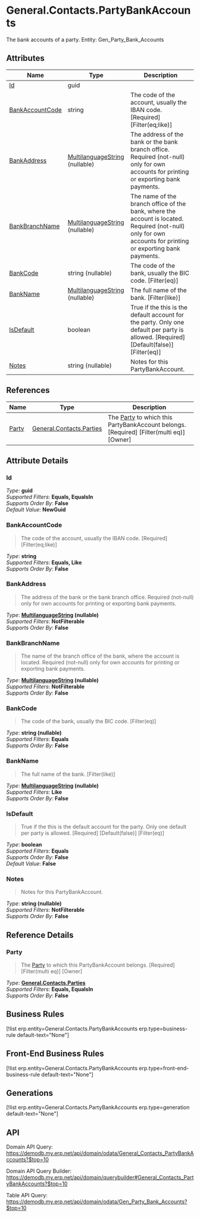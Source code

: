 # General.Contacts.PartyBankAccounts

The bank accounts of a party. Entity: Gen_Party_Bank_Accounts

## Attributes

| Name | Type | Description |
| ---- | ---- | --- |
| [Id](General.Contacts.PartyBankAccounts.md#Id) | guid |  
| [BankAccountCode](General.Contacts.PartyBankAccounts.md#BankAccountCode) | string | The code of the account, usually the IBAN code. [Required] [Filter(eq;like)] 
| [BankAddress](General.Contacts.PartyBankAccounts.md#BankAddress) | [MultilanguageString](../data-types/MultilanguageString.md) (nullable) | The address of the bank or the bank branch office. Required (not-null) only for own accounts for printing or exporting bank payments. 
| [BankBranchName](General.Contacts.PartyBankAccounts.md#BankBranchName) | [MultilanguageString](../data-types/MultilanguageString.md) (nullable) | The name of the branch office of the bank, where the account is located. Required (not-null) only for own accounts for printing or exporting bank payments. 
| [BankCode](General.Contacts.PartyBankAccounts.md#BankCode) | string (nullable) | The code of the bank, usually the BIC code. [Filter(eq)] 
| [BankName](General.Contacts.PartyBankAccounts.md#BankName) | [MultilanguageString](../data-types/MultilanguageString.md) (nullable) | The full name of the bank. [Filter(like)] 
| [IsDefault](General.Contacts.PartyBankAccounts.md#IsDefault) | boolean | True if the this is the default account for the party. Only one default per party is allowed. [Required] [Default(false)] [Filter(eq)] 
| [Notes](General.Contacts.PartyBankAccounts.md#Notes) | string (nullable) | Notes for this PartyBankAccount. 

## References

| Name | Type | Description |
| ---- | ---- | --- |
| [Party](General.Contacts.PartyBankAccounts.md#Party) | [General.Contacts.Parties](General.Contacts.Parties.md) | The [Party](General.Contacts.PartyBankAccounts.md#Party) to which this PartyBankAccount belongs. [Required] [Filter(multi eq)] [Owner] |


## Attribute Details

### Id

_Type_: **guid**  
_Supported Filters_: **Equals, EqualsIn**  
_Supports Order By_: **False**  
_Default Value_: **NewGuid**  

### BankAccountCode

> The code of the account, usually the IBAN code. [Required] [Filter(eq;like)]

_Type_: **string**  
_Supported Filters_: **Equals, Like**  
_Supports Order By_: **False**  

### BankAddress

> The address of the bank or the bank branch office. Required (not-null) only for own accounts for printing or exporting bank payments.

_Type_: **[MultilanguageString](../data-types/MultilanguageString.md) (nullable)**  
_Supported Filters_: **NotFilterable**  
_Supports Order By_: **False**  

### BankBranchName

> The name of the branch office of the bank, where the account is located. Required (not-null) only for own accounts for printing or exporting bank payments.

_Type_: **[MultilanguageString](../data-types/MultilanguageString.md) (nullable)**  
_Supported Filters_: **NotFilterable**  
_Supports Order By_: **False**  

### BankCode

> The code of the bank, usually the BIC code. [Filter(eq)]

_Type_: **string (nullable)**  
_Supported Filters_: **Equals**  
_Supports Order By_: **False**  

### BankName

> The full name of the bank. [Filter(like)]

_Type_: **[MultilanguageString](../data-types/MultilanguageString.md) (nullable)**  
_Supported Filters_: **Like**  
_Supports Order By_: **False**  

### IsDefault

> True if the this is the default account for the party. Only one default per party is allowed. [Required] [Default(false)] [Filter(eq)]

_Type_: **boolean**  
_Supported Filters_: **Equals**  
_Supports Order By_: **False**  
_Default Value_: **False**  

### Notes

> Notes for this PartyBankAccount.

_Type_: **string (nullable)**  
_Supported Filters_: **NotFilterable**  
_Supports Order By_: **False**  


## Reference Details

### Party

> The [Party](General.Contacts.PartyBankAccounts.md#Party) to which this PartyBankAccount belongs. [Required] [Filter(multi eq)] [Owner]

_Type_: **[General.Contacts.Parties](General.Contacts.Parties.md)**  
_Supported Filters_: **Equals, EqualsIn**  
_Supports Order By_: **False**  



## Business Rules

[!list erp.entity=General.Contacts.PartyBankAccounts erp.type=business-rule default-text="None"]

## Front-End Business Rules

[!list erp.entity=General.Contacts.PartyBankAccounts erp.type=front-end-business-rule default-text="None"]

## Generations

[!list erp.entity=General.Contacts.PartyBankAccounts erp.type=generation default-text="None"]

## API

Domain API Query:
<https://demodb.my.erp.net/api/domain/odata/General_Contacts_PartyBankAccounts?$top=10>

Domain API Query Builder:
<https://demodb.my.erp.net/api/domain/querybuilder#General_Contacts_PartyBankAccounts?$top=10>

Table API Query:
<https://demodb.my.erp.net/api/domain/odata/Gen_Party_Bank_Accounts?$top=10>

